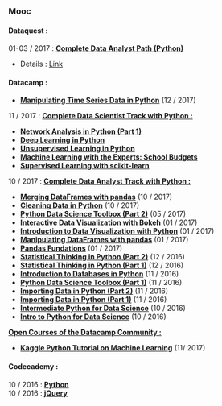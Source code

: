 ###  Mooc  


#### Dataquest :

01-03 / 2017 : **[Complete Data Analyst Path (Python)](https://www.dataquest.io/home)**  
 - Details : [Link](https://github.com/NicoDupont/Mooc/tree/master/Dataquest/Data_Analyst_Path)

#### Datacamp :

 - **[Manipulating Time Series Data in Python](https://www.datacamp.com/courses/manipulating-time-series-data-in-python)** (12 / 2017)  

11 / 2017 : **[Complete Data Scientist Track with Python :](https://www.datacamp.com/tracks/data-scientist-with-python)**

 - **[Network Analysis in Python (Part 1)](https://www.datacamp.com/courses/network-analysis-in-python-part-1)** 
 - **[Deep Learning in Python](https://www.datacamp.com/courses/deep-learning-in-python)**
 - **[Unsupervised Learning in Python](https://www.datacamp.com/courses/unsupervised-learning-in-python)**
 - **[Machine Learning with the Experts: School Budgets](https://www.datacamp.com/courses/machine-learning-with-the-experts-school-budgets)**
 - **[Supervised Learning with scikit-learn](https://www.datacamp.com/courses/supervised-learning-with-scikit-learn)**

10 / 2017 : **[Complete Data Analyst Track with Python :](https://www.datacamp.com/tracks/data-analyst-with-python)**

 - **[Merging DataFrames with pandas](https://www.datacamp.com/courses/merging-dataframes-with-pandas)** (10 / 2017)   
 - **[Cleaning Data in Python](https://www.datacamp.com/courses/cleaning-data-in-python)** (10 / 2017)   
 - **[Python Data Science Toolbox (Part 2)](https://www.datacamp.com/courses/python-data-science-toolbox-part-2)** (05 / 2017)
 - **[Interactive Data Visualization with Bokeh](https://www.datacamp.com/courses/interactive-data-visualization-with-bokeh)** (01 / 2017)  
 - **[Introduction to Data Visualization with Python](https://www.datacamp.com/courses/introduction-to-data-visualization-with-python)** (01 / 2017)
 - **[Manipulating DataFrames with pandas](https://www.datacamp.com/courses/manipulating-dataframes-with-pandas)** (01 / 2017)  
 - **[Pandas Fundations](https://www.datacamp.com/courses/pandas-foundations)** (01 / 2017)
 - **[Statistical Thinking in Python (Part 2)](https://www.datacamp.com/courses/statistical-thinking-in-python-part-2)** (12 / 2016)
 - **[Statistical Thinking in Python (Part 1)](https://www.datacamp.com/courses/statistical-thinking-in-python-part-1)** (12 / 2016)
 - **[Introduction to Databases in Python](https://www.datacamp.com/courses/introduction-to-relational-databases-in-python)** (11 / 2016)
 - **[Python Data Science Toolbox (Part 1)](https://www.datacamp.com/courses/python-data-science-toolbox-part-1)** (11 / 2016)
 - **[Importing Data in Python (Part 2)](https://www.datacamp.com/courses/importing-data-in-python-part-2)** (11 / 2016)
 - **[Importing Data in Python (Part 1)](https://www.datacamp.com/courses/importing-data-in-python-part-1)** (11 / 2016)
 - **[Intermediate Python for Data Science](https://www.datacamp.com/courses/intermediate-python-for-data-science)** (10 / 2016)
 - **[Intro to Python for Data Science](https://www.datacamp.com/courses/intro-to-python-for-data-science)** (10 / 2016)

**[Open Courses of the Datacamp Community :](https://www.datacamp.com/community/open-courses)**

 - **[Kaggle Python Tutorial on Machine Learning](https://www.datacamp.com/community/open-courses/kaggle-python-tutorial-on-machine-learning)** (11/ 2017)

#### Codecademy :

10 / 2016 : **[Python](https://www.codecademy.com/learn/python)**   
10 / 2016 : **[jQuery](https://www.codecademy.com/learn/jquery)**    
